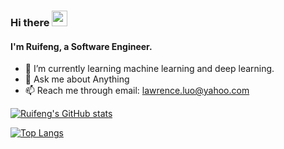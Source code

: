 ### Hi there <img src="https://media.giphy.com/media/hvRJCLFzcasrR4ia7z/giphy.gif" width="25px">

#### I'm Ruifeng, a Software Engineer.

- 🌱 I’m currently learning machine learning and deep learning. 
- 💬 Ask me about Anything
- 📫 Reach me through email: lawrence.luo@yahoo.com

<!-- - 🔭 I’m currently working on ... -->
<!-- - 👯 I’m looking to collaborate on ... -->
<!-- - 🤔 I’m looking for help with ... -->
<!-- - 😄 Pronouns: ...
- ⚡ Fun fact: ... -->

[![Ruifeng's GitHub stats](https://github-readme-stats.vercel.app/api?username=ruifengl1&count_private=true&theme=gotham&show_icons=true&hide_border=true)](https://github.com/ruifengl1)<br/>

<!--START_SECTION:waka-->
<!--END_SECTION:waka-->

[![Top Langs](https://github-readme-stats.vercel.app/api/top-langs/?username=Warren-Wei&count_private=true&theme=graywhite&langs_count=8&layout=compact&card_width=445&hide_border=true)](https://github.com/Warren-Wei/)


